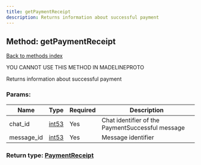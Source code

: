 ```yaml
---
title: getPaymentReceipt
description: Returns information about successful payment
---
```

## Method: getPaymentReceipt  
[Back to methods index](index.md)


YOU CANNOT USE THIS METHOD IN MADELINEPROTO


Returns information about successful payment

### Params:

| Name     |    Type       | Required | Description |
|----------|---------------|----------|-------------|
|chat\_id|[int53](../types/int53.md) | Yes|Chat identifier of the PaymentSuccessful message|
|message\_id|[int53](../types/int53.md) | Yes|Message identifier|


### Return type: [PaymentReceipt](../types/PaymentReceipt.md)

